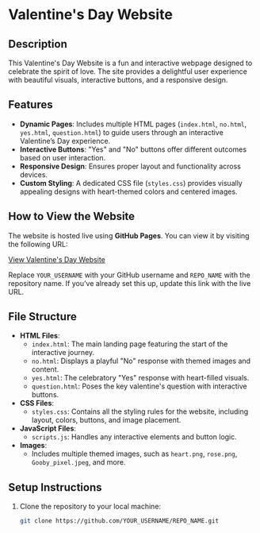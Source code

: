 # Valentine's Day Website

## Description
This Valentine's Day Website is a fun and interactive webpage designed to celebrate the spirit of love. The site provides a delightful user experience with beautiful visuals, interactive buttons, and a responsive design.

## Features
- **Dynamic Pages**: Includes multiple HTML pages (`index.html`, `no.html`, `yes.html`, `question.html`) to guide users through an interactive Valentine’s Day experience.
- **Interactive Buttons**: "Yes" and "No" buttons offer different outcomes based on user interaction.
- **Responsive Design**: Ensures proper layout and functionality across devices.
- **Custom Styling**: A dedicated CSS file (`styles.css`) provides visually appealing designs with heart-themed colors and centered images.

## How to View the Website
The website is hosted live using **GitHub Pages**. You can view it by visiting the following URL:

[View Valentine's Day Website](https://YOUR_USERNAME.github.io/REPO_NAME)

Replace `YOUR_USERNAME` with your GitHub username and `REPO_NAME` with the repository name. If you’ve already set this up, update this link with the live URL.

## File Structure
- **HTML Files**:
  - `index.html`: The main landing page featuring the start of the interactive journey.
  - `no.html`: Displays a playful "No" response with themed images and content.
  - `yes.html`: The celebratory "Yes" response with heart-filled visuals.
  - `question.html`: Poses the key valentine's question with interactive buttons.
- **CSS Files**:
  - `styles.css`: Contains all the styling rules for the website, including layout, colors, buttons, and image placement.
- **JavaScript Files**:
  - `scripts.js`: Handles any interactive elements and button logic.
- **Images**:
  - Includes multiple themed images, such as `heart.png`, `rose.png`, `Gooby_pixel.jpeg`, and more.

## Setup Instructions
1. Clone the repository to your local machine:
   ```bash
   git clone https://github.com/YOUR_USERNAME/REPO_NAME.git
